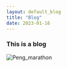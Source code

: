 ```yaml
---
layout: default_blog
title: "Blog"
date: 2023-01-16
---
```

### This is a blog

![Peng_marathon](https://github.com/peng-ju/peng-ju.github.io/assets/40791755/a3a8edae-693d-4e04-a6d9-22728735b96a)
